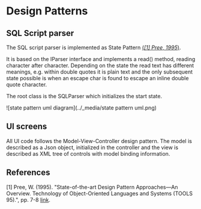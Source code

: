 # Design Patterns

## SQL Script parser

The SQL script parser is implemented as State Pattern [(_[1] Pree, 1995_)](#1).

It is based on the IParser interface and implements a read() method, reading character after character.
Depending on the state the read text has different meanings, e.g. within double quotes it is plain text and the only subsequent state possible is when an escape char is found to escape an inline double quote character.

The root class is the SQLParser which initializes the start state.

![state pattern uml diagram](../_media/state pattern uml.png)


## UI screens

All UI code follows the Model-View-Controller design pattern. The model is described as a Json object, initialized in the controller and the view is described as XML tree of controls with model binding information.


## References

<a id="1">[1]</a> Pree, W. (1995). "State-of-the-art Design Pattern Approaches—An Overview. Technology of Object-Oriented Languages and Systems (TOOLS 95).", pp. 7-8 [link](http://citeseerx.ist.psu.edu/viewdoc/download?doi=10.1.1.28.5123&rep=rep1&type=pdf).

